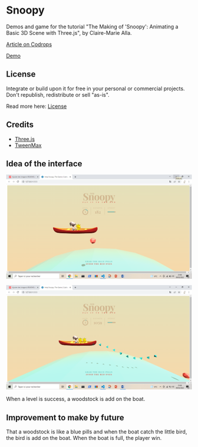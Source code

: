 # Snoopy

Demos and game for the tutorial "The Making of 'Snoopy': Animating a Basic 3D Scene with Three.js", by Claire-Marie Alla.

[Article on Codrops](http://tympanus.net/codrops/?p=26501)

[Demo](http://tympanus.net/Tutorials/TheAviator/)

## License

Integrate or build upon it for free in your personal or commercial projects. Don't republish, redistribute or sell "as-is". 

Read more here: [License](http://tympanus.net/codrops/licensing/)

## Credits

- [Three.js](http://threejs.org/)
- [TweenMax](http://greensock.com)


## Idea of the interface

![image](img/level1.png)

![image](img/level2.png)

When a level is success, a woodstock is add on the boat.


## Improvement to make by future

That a woodstock is like a blue pills and when the boat catch the little bird, the bird is add on the boat.
When the boat is full, the player win.



